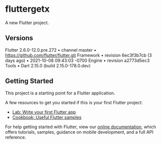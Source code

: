 # fluttergetx

A new Flutter project.

## Versions

Flutter 2.6.0-12.0.pre.272 • channel master • https://github.com/flutter/flutter.git
Framework • revision 6ec3f3b7cb (3 days ago) • 2021-10-08 09:43:03 -0700
Engine • revision a2773d5ec3
Tools • Dart 2.15.0 (build 2.15.0-178.0.dev)

## Getting Started

This project is a starting point for a Flutter application.

A few resources to get you started if this is your first Flutter project:

- [Lab: Write your first Flutter app](https://flutter.dev/docs/get-started/codelab)
- [Cookbook: Useful Flutter samples](https://flutter.dev/docs/cookbook)

For help getting started with Flutter, view our
[online documentation](https://flutter.dev/docs), which offers tutorials,
samples, guidance on mobile development, and a full API reference.
